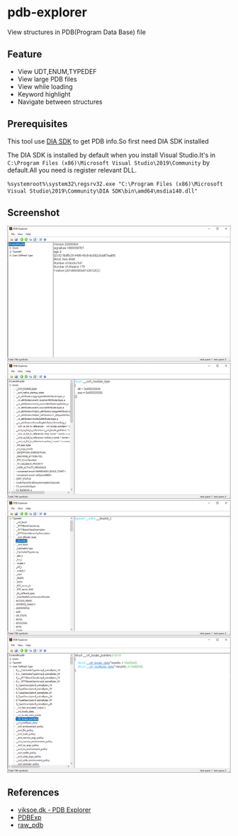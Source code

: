 # pdb-explorer

View structures in PDB(Program Data Base) file

## Feature
- View UDT,ENUM,TYPEDEF 
- View large PDB files
- View while loading
- Keyword highlight
- Navigate between structures

## Prerequisites
This tool use [DIA SDK](https://learn.microsoft.com/en-us/visualstudio/debugger/debug-interface-access/debug-interface-access-sdk?view=vs-2022) to get PDB info.So first need DIA SDK installed

The DIA SDK is installed by default when you install Visual Studio.It's in `C:\Program Files (x86)\Microsoft Visual Studio\2019\Community` by default.All you need is register relevant DLL.
```
%systemroot%\system32\regsrv32.exe "C:\Program Files (x86)\Microsoft Visual Studio\2019\Community\DIA SDK\bin\amd64\msdia140.dll"
```
## Screenshot
<img src="./doc/img/home.png" />
<img src="./doc/img/enum.png" />
<img src="./doc/img/typedef.png" />
<img src="./doc/img/udt.png" />

## References
- [viksoe.dk - PDB Explorer](https://www.viksoe.dk/code/pdbexplorer.htm)
- [PDBExp](https://github.com/titilima/PDBExp)
- [raw_pdb](https://github.com/MolecularMatters/raw_pdb)
